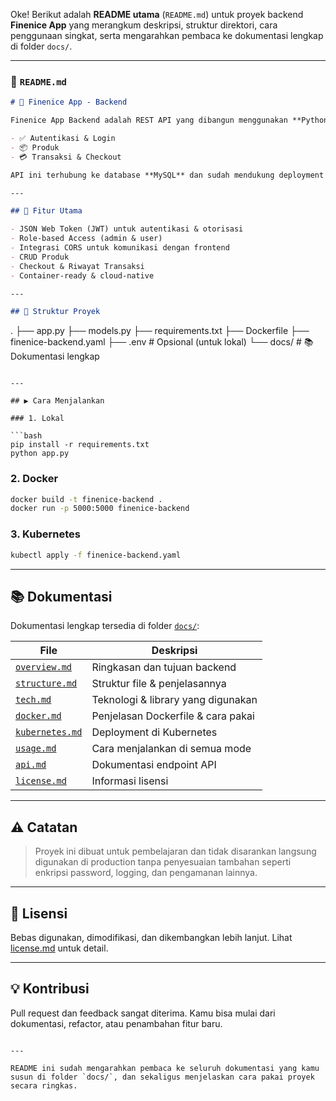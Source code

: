 Oke! Berikut adalah **README utama** (`README.md`) untuk proyek backend **Finenice App** yang merangkum deskripsi, struktur direktori, cara penggunaan singkat, serta mengarahkan pembaca ke dokumentasi lengkap di folder `docs/`.

---

### 📄 `README.md`

```markdown
# 🔧 Finenice App - Backend

Finenice App Backend adalah REST API yang dibangun menggunakan **Python Flask**, digunakan untuk mengelola:

- ✅ Autentikasi & Login
- 📦 Produk
- 💳 Transaksi & Checkout

API ini terhubung ke database **MySQL** dan sudah mendukung deployment dengan **Docker** & **Kubernetes**.

---

## 🚀 Fitur Utama

- JSON Web Token (JWT) untuk autentikasi & otorisasi
- Role-based Access (admin & user)
- Integrasi CORS untuk komunikasi dengan frontend
- CRUD Produk
- Checkout & Riwayat Transaksi
- Container-ready & cloud-native

---

## 📁 Struktur Proyek

```

.
├── app.py
├── models.py
├── requirements.txt
├── Dockerfile
├── finenice-backend.yaml
├── .env                 # Opsional (untuk lokal)
└── docs/                # 📚 Dokumentasi lengkap

````

---

## ▶️ Cara Menjalankan

### 1. Lokal

```bash
pip install -r requirements.txt
python app.py
````

### 2. Docker

```bash
docker build -t finenice-backend .
docker run -p 5000:5000 finenice-backend
```

### 3. Kubernetes

```bash
kubectl apply -f finenice-backend.yaml
```

---

## 📚 Dokumentasi

Dokumentasi lengkap tersedia di folder [`docs/`](./docs):

| File                                    | Deskripsi                          |
| --------------------------------------- | ---------------------------------- |
| [`overview.md`](./docs/overview.md)     | Ringkasan dan tujuan backend       |
| [`structure.md`](./docs/structure.md)   | Struktur file & penjelasannya      |
| [`tech.md`](./docs/tech.md)             | Teknologi & library yang digunakan |
| [`docker.md`](./docs/docker.md)         | Penjelasan Dockerfile & cara pakai |
| [`kubernetes.md`](./docs/kubernetes.md) | Deployment di Kubernetes           |
| [`usage.md`](./docs/usage.md)           | Cara menjalankan di semua mode     |
| [`api.md`](./docs/api.md)               | Dokumentasi endpoint API           |
| [`license.md`](./docs/license.md)       | Informasi lisensi                  |

---

## ⚠️ Catatan

> Proyek ini dibuat untuk pembelajaran dan tidak disarankan langsung digunakan di production tanpa penyesuaian tambahan seperti enkripsi password, logging, dan pengamanan lainnya.

---

## 📝 Lisensi

Bebas digunakan, dimodifikasi, dan dikembangkan lebih lanjut. Lihat [license.md](./docs/license.md) untuk detail.

---

## 💡 Kontribusi

Pull request dan feedback sangat diterima. Kamu bisa mulai dari dokumentasi, refactor, atau penambahan fitur baru.

```

---

README ini sudah mengarahkan pembaca ke seluruh dokumentasi yang kamu susun di folder `docs/`, dan sekaligus menjelaskan cara pakai proyek secara ringkas.

```
